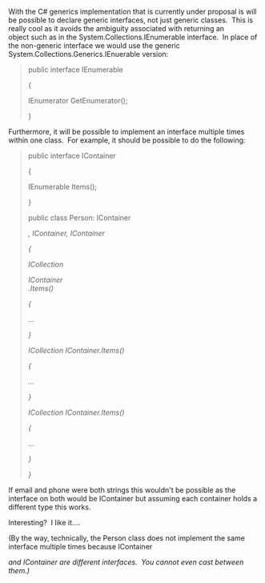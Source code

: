 
With the C# generics implementation that is currently under proposal is will be possible to declare generic interfaces, not just generic classes.  This is really cool as it avoids the ambiguity associated with returning an object such as in the System.Collections.IEnumerable interface.  In place of the non-generic interface we would use the generic System.Collections.Generics.IEnuerable version:

> public interface IEnumerable<T>
> 
> {
> 
> IEnumerator<T> GetEnumerator();
> 
> }

Furthermore, it will be possible to implement an interface multiple times within one class.  For example, it should be possible to do the following:

> public interface IContainer<ItemType>
> 
> {
> 
> IEnumerable<ItemType> Items();
> 
> }
> 
> public class Person: IContainer<Address>, IContainer<Phone>, IContainer<Email>
> 
> {
> 
> ICollection<Address> IContainer<Address>.Items()
> 
> {
> 
> ...
> 
> }
> 
> ICollection<Phone> IContainer<Phone>.Items()
> 
> {
> 
> ...
> 
> }
> 
> ICollection<Email> IContainer<Email>.Items()
> 
> {
> 
> ...
> 
> }
> 
> }

If email and phone were both strings this wouldn't be possible as the interface on both would be IContainer<string> but assuming each container holds a different type this works.

Interesting?  I like it....

(By the way, technically, the Person class does not implement the same interface multiple times because IContainer<Address> and IContainer<Phone> are different interfaces.  You cannot even cast between them.)
